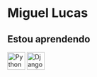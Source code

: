 # Miguel Lucas

## Estou aprendendo

<img src="https://cdn.jsdelivr.net/gh/devicons/devicon/icons/python/python-plain.svg" alt="Python" width="40px">
<img src="https://cdn.jsdelivr.net/gh/devicons/devicon/icons/django/django-plain.svg" alt="Django" width="40px">
